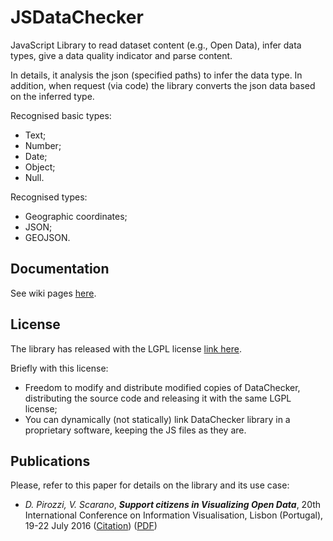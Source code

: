 # JSDataChecker
JavaScript Library to read dataset content (e.g., Open Data), infer data types, give a data quality indicator and parse content.

In details, it analysis the json (specified paths) to infer the data type. In addition, when request (via code) the library converts the json data based on the inferred type.

Recognised basic types:
 - Text;
 - Number;
 - Date;
 - Object;
 - Null.

Recognised types:
 - Geographic coordinates;
 - JSON;
 - GEOJSON.

## Documentation

See wiki pages [here](https://github.com/donpir/JSDataChecker/wiki).

## License 

The library has released with the LGPL license [link here](http://www.gnu.org/licenses/lgpl.html).

Briefly with this license:
 
 - Freedom to modify and distribute modified copies of DataChecker, distributing the source code and releasing it with the same LGPL license;
 - You can dynamically (not statically) link DataChecker library in a proprietary software, keeping the JS files as they are.
  
## Publications

Please, refer to this paper for details on the library and its use case:

- _D. Pirozzi, V. Scarano_, **_Support citizens in Visualizing Open Data_**, 20th International Conference on Information Visualisation, Lisbon (Portugal), 19-22 July 2016 ([Citation](http://ieeexplore.ieee.org/abstract/document/7557938/)) ([PDF](http://s3.amazonaws.com/academia.edu.documents/46563800/PirozziIVCameraReady.pdf?AWSAccessKeyId=AKIAJ56TQJRTWSMTNPEA&Expires=1479212706&Signature=xONt%2FAxNNvUMKHsjxgB%2BuUZlNBY%3D&response-content-disposition=inline%3B%20filename%3DSupport_citizens_in_Visualising_Open_Dat.pdf))
 

